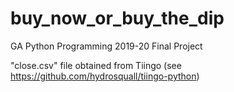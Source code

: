 # buy_now_or_buy_the_dip
GA Python Programming 2019-20 Final Project

"close.csv" file obtained from Tiingo (see https://github.com/hydrosquall/tiingo-python)
